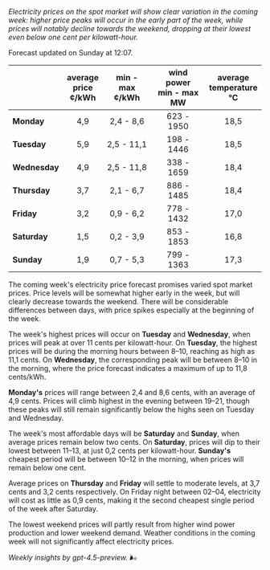 *Electricity prices on the spot market will show clear variation in the coming week: higher price peaks will occur in the early part of the week, while prices will notably decline towards the weekend, dropping at their lowest even below one cent per kilowatt-hour.*

Forecast updated on Sunday at 12:07.

|              | average<br>price<br>¢/kWh | min - max<br>¢/kWh | wind power<br>min - max<br>MW | average<br>temperature<br>°C |
|:-------------|:----------------:|:----------------:|:-------------:|:-------------:|
| **Monday**   |        4,9       |     2,4 - 8,6     |       623 - 1950      |      18,5      |
| **Tuesday**     |        5,9       |     2,5 - 11,1    |       198 - 1446      |      18,5      |
| **Wednesday** |        4,9       |     2,5 - 11,8    |       338 - 1659      |      18,4      |
| **Thursday**     |        3,7       |     2,1 - 6,7     |       886 - 1485      |      18,4      |
| **Friday**   |        3,2       |     0,9 - 6,2     |       778 - 1432      |      17,0      |
| **Saturday**    |        1,5       |     0,2 - 3,9     |       853 - 1853      |      16,8      |
| **Sunday**   |        1,9       |     0,7 - 5,3     |       799 - 1363      |      17,3      |

The coming week's electricity price forecast promises varied spot market prices. Price levels will be somewhat higher early in the week, but will clearly decrease towards the weekend. There will be considerable differences between days, with price spikes especially at the beginning of the week.

The week's highest prices will occur on **Tuesday** and **Wednesday**, when prices will peak at over 11 cents per kilowatt-hour. On **Tuesday**, the highest prices will be during the morning hours between 8–10, reaching as high as 11,1 cents. On **Wednesday**, the corresponding peak will be between 8–10 in the morning, where the price forecast indicates a maximum of up to 11,8 cents/kWh.

**Monday's** prices will range between 2,4 and 8,6 cents, with an average of 4,9 cents. Prices will climb highest in the evening between 19–21, though these peaks will still remain significantly below the highs seen on Tuesday and Wednesday.

The week's most affordable days will be **Saturday** and **Sunday**, when average prices remain below two cents. On **Saturday**, prices will dip to their lowest between 11–13, at just 0,2 cents per kilowatt-hour. **Sunday's** cheapest period will be between 10–12 in the morning, when prices will remain below one cent.

Average prices on **Thursday** and **Friday** will settle to moderate levels, at 3,7 cents and 3,2 cents respectively. On Friday night between 02–04, electricity will cost as little as 0,9 cents, making it the second cheapest single period of the week after Saturday.

The lowest weekend prices will partly result from higher wind power production and lower weekend demand. Weather conditions in the coming week will not significantly affect electricity prices.

*Weekly insights by gpt-4.5-preview.* 🌬️
